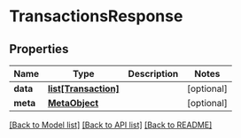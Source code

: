 # TransactionsResponse

## Properties
Name | Type | Description | Notes
------------ | ------------- | ------------- | -------------
**data** | [**list[Transaction]**](Transaction.md) |  | [optional] 
**meta** | [**MetaObject**](MetaObject.md) |  | [optional] 

[[Back to Model list]](../README.md#documentation-for-models) [[Back to API list]](../README.md#documentation-for-api-endpoints) [[Back to README]](../README.md)

